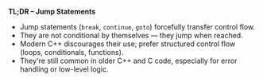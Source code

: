 **TL;DR – Jump Statements**  

- Jump statements (`break`, `continue`, `goto`) forcefully transfer control flow.  
- They are not conditional by themselves — they jump when reached.  
- Modern C++ discourages their use; prefer structured control flow (loops, conditionals, functions).  
- They're still common in older C++ and C code, especially for error handling or low-level logic.